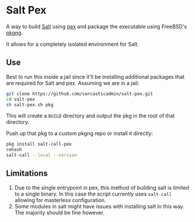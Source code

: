# Salt Pex

A way to build [Salt](https://saltstack.com/) using [pex](https://pex.readthedocs.io/en/stable/)
and package the executable using FreeBSD's [pkgng](https://wiki.freebsd.org/pkgng).

It allows for a completely isolated environment for Salt.

## Use

Best to run this inside a jail since it'll be installing additional packages that
are required for Salt and pex. Assuming we are in a jail:
```sh
git clone https://github.com/sarcasticadmin/salt-pex.git
cd salt-pex
sh salt-pex.sh pkg
```

This will create a `BUILD` directory and output the pkg in the root of that directory.

Push up that pkg to a custom pkgng repo or install it directly:
```sh
pkg install salt-call-pex
rehash
salt-call --local --version
```

## Limitations
1. Due to the single entrypoint in pex, this method of building salt is limited to a
single binary. In this case the script currently uses `salt-call` allowing for
masterless configuration.
2. Some modules in salt might have issues with installing salt in this way. The
majority should be fine however.
